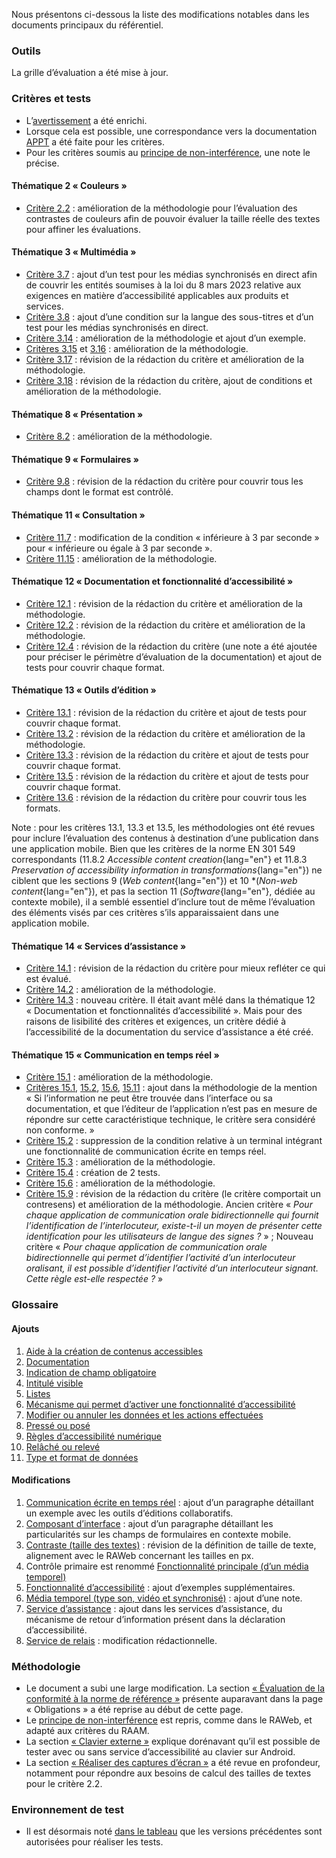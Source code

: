 Nous présentons ci-dessous la liste des modifications notables dans les documents principaux du référentiel.

### Outils

La grille d’évaluation a été mise à jour.

### Critères et tests

- L’[avertissement](./referentiel-technique.html#topics) a été enrichi.
- Lorsque cela est possible, une correspondance vers la documentation [APPT](https://appt.org/) a été faite pour les critères.
- Pour les critères soumis au [principe de non-interférence](./methodologie.html#principe-de-non-interference), une note le précise.

#### Thématique 2 «&nbsp;Couleurs&nbsp;»

- [Critère 2.2](./referentiel-technique.html#crit-2-2)&nbsp;: amélioration de la méthodologie pour l’évaluation des contrastes de couleurs afin de pouvoir évaluer la taille réelle des textes pour affiner les évaluations.

#### Thématique 3 «&nbsp;Multimédia&nbsp;»

- [Critère 3.7](./referentiel-technique.html#crit-3-7)&nbsp;: ajout d’un test pour les médias synchronisés en direct afin de couvrir les entités soumises à la loi du 8 mars 2023 relative aux exigences en matière d’accessibilité applicables aux produits et services.
- [Critère 3.8](./referentiel-technique.html#crit-3-8)&nbsp;: ajout d’une condition sur la langue des sous-titres et d’un test pour les médias synchronisés en direct.
- [Critère 3.14](./referentiel-technique.html#crit-3-14)&nbsp;: amélioration de la méthodologie et ajout d’un exemple.
- [Critères 3.15](./referentiel-technique.html#crit-3-15) et [3.16](./referentiel-technique.html#crit-3-16)&nbsp;: amélioration de la méthodologie.
- [Critère 3.17](./referentiel-technique.html#crit-3-17)&nbsp;: révision de la rédaction du critère et amélioration de la méthodologie.
- [Critère 3.18](./referentiel-technique.html#crit-3-18)&nbsp;: révision de la rédaction du critère, ajout de conditions et amélioration de la méthodologie.

#### Thématique 8 «&nbsp;Présentation&nbsp;»

- [Critère 8.2](./referentiel-technique.html#crit-8-2)&nbsp;: amélioration de la méthodologie.


#### Thématique 9 «&nbsp;Formulaires&nbsp;»

- [Critère 9.8](./referentiel-technique.html#crit-9-8)&nbsp;: révision de la rédaction du critère pour couvrir tous les champs dont le format est contrôlé.

#### Thématique 11 «&nbsp;Consultation&nbsp;»

- [Critère 11.7](./referentiel-technique.html#crit-11-7)&nbsp;: modification de la condition «&nbsp;inférieure à 3 par seconde&nbsp;» pour «&nbsp;inférieure ou égale à 3 par seconde&nbsp;».
- [Critère 11.15](./referentiel-technique.html#crit-11-15)&nbsp;: amélioration de la méthodologie.

#### Thématique 12 «&nbsp;Documentation et fonctionnalité d’accessibilité&nbsp;»

- [Critère 12.1](./referentiel-technique.html#crit-12-1)&nbsp;: révision de la rédaction du critère et amélioration de la méthodologie.
- [Critère 12.2](./referentiel-technique.html#crit-12-2)&nbsp;: révision de la rédaction du critère et amélioration de la méthodologie.
- [Critère 12.4](./referentiel-technique.html#crit-12-4)&nbsp;: révision de la rédaction du critère (une note a été ajoutée pour préciser le périmètre d’évaluation de la documentation) et ajout de tests pour couvrir chaque format.

#### Thématique 13 «&nbsp;Outils d’édition&nbsp;»

- [Critère 13.1](./referentiel-technique.html#crit-13-1)&nbsp;: révision de la rédaction du critère et ajout de tests pour couvrir chaque format.
- [Critère 13.2](./referentiel-technique.html#crit-13-2)&nbsp;: révision de la rédaction du critère et amélioration de la méthodologie.
- [Critère 13.3](./referentiel-technique.html#crit-13-3)&nbsp;: révision de la rédaction du critère et ajout de tests pour couvrir chaque format.
- [Critère 13.5](./referentiel-technique.html#crit-13-5)&nbsp;: révision de la rédaction du critère et ajout de tests pour couvrir chaque format.
- [Critère 13.6](./referentiel-technique.html#crit-13-6)&nbsp;: révision de la rédaction du critère pour couvrir tous les formats.

Note&nbsp;: pour les critères 13.1, 13.3 et 13.5, les méthodologies ont été revues pour inclure l’évaluation des contenus à destination d’une publication dans une application mobile. Bien que les critères de la norme EN 301 549 correspondants (11.8.2 *Accessible content creation*{lang="en"} et 11.8.3 *Preservation of accessibility information in transformations*{lang="en"}) ne ciblent que les sections 9 (*Web content*{lang="en"}) et 10 *(*Non-web content*{lang="en"}), et pas la section 11 (*Software*{lang="en"}, dédiée au contexte mobile), il a semblé essentiel d’inclure tout de même l’évaluation des éléments visés par ces critères s’ils apparaissaient dans une application mobile.

#### Thématique 14 «&nbsp;Services d’assistance&nbsp;»

- [Critère 14.1](./referentiel-technique.html#crit-14-1)&nbsp;: révision de la rédaction du critère pour mieux refléter ce qui est évalué.
- [Critère 14.2](./referentiel-technique.html#crit-14-2)&nbsp;: amélioration de la méthodologie.
- [Critère 14.3](./referentiel-technique.html#crit-14-3)&nbsp;: nouveau critère. Il était avant mêlé dans la thématique 12 «&nbsp;Documentation et fonctionnalités d’accessibilité&nbsp;». Mais pour des raisons de lisibilité des critères et exigences, un critère dédié à l’accessibilité de la documentation du service d’assistance a été créé.

#### Thématique 15 «&nbsp;Communication en temps réel&nbsp;»

- [Critère 15.1](./referentiel-technique.html#crit-15-1)&nbsp;: amélioration de la méthodologie.
- [Critères 15.1](./referentiel-technique.html#crit-15-1), [15.2](./referentiel-technique.html#crit-15-2), [15.6](./referentiel-technique.html#crit-15-6), [15.11](./referentiel-technique.html#crit-15-11)&nbsp;: ajout dans la méthodologie de la mention «&nbsp;Si l’information ne peut être trouvée dans l’interface ou sa documentation, et que l’éditeur de l’application n’est pas en mesure de répondre sur cette caractéristique technique, le critère sera considéré non conforme.&nbsp;»
- [Critère 15.2](./referentiel-technique.html#crit-15-2)&nbsp;: suppression de la condition relative à un terminal intégrant une fonctionnalité de communication écrite en temps réel.
- [Critère 15.3](./referentiel-technique.html#crit-15-3)&nbsp;: amélioration de la méthodologie.
- [Critère 15.4](./referentiel-technique.html#crit-15-4)&nbsp;: création de 2 tests.
- [Critère 15.6](./referentiel-technique.html#crit-15-6)&nbsp;: amélioration de la méthodologie.
- [Critère 15.9](./referentiel-technique.html#crit-15-9)&nbsp;: révision de la rédaction du critère (le critère comportait un contresens) et amélioration de la méthodologie. Ancien critère «&nbsp;_Pour chaque application de communication orale bidirectionnelle qui fournit l’identification de l’interlocuteur, existe-t-il un moyen de présenter cette identification pour les utilisateurs de langue des signes&nbsp;?_&nbsp;» ; Nouveau critère «&nbsp;_Pour chaque application de communication orale bidirectionnelle qui permet d’identifier l’activité d’un interlocuteur oralisant, il est possible d’identifier l’activité d’un interlocuteur signant. Cette règle est-elle respectée&nbsp;?_&nbsp;»

### Glossaire

#### Ajouts

1. [Aide à la création de contenus accessibles](./glossaire.html#aide-a-la-creation-de-contenus-accessibles)
2. [Documentation](./glossaire.html#documentation)
3. [Indication de champ obligatoire](./glossaire.html#indication-de-champ-obligatoire)
4. [Intitulé visible](./glossaire.html#intitule-visible)
5. [Listes](./glossaire.html#listes)
6. [Mécanisme qui permet d’activer une fonctionnalité d’accessibilité](./glossaire.html#mecanisme-qui-permet-d-activer-une-fonctionnalite-d-accessibilite)
7. [Modifier ou annuler les données et les actions effectuées](./glossaire.html#modifier-ou-annuler-les-donnees-et-les-actions-effectuees)
8. [Pressé ou posé](./glossaire.html#presse-ou-pose)
9. [Règles d’accessibilité numérique](./glossaire.html#regles-d-accessibilite-numerique)
10. [Relâché ou relevé](./glossaire.html#relache-ou-releve)
11. [Type et format de données](./glossaire.html#type-et-format-de-donnees)

#### Modifications

1. [Communication écrite en temps réel](./glossaire.html#communication-ecrite-en-temps-reel)&nbsp;: ajout d’un paragraphe détaillant un exemple avec les outils d’éditions collaboratifs.
2. [Composant d’interface](./glossaire.html#composant-d-interface)&nbsp;: ajout d’un paragraphe détaillant les particularités sur les champs de formulaires en contexte mobile.
3. [Contraste (taille des textes)](./glossaire.html#contraste-taille-des-textes)&nbsp;: révision de la définition de taille de texte, alignement avec le RAWeb concernant les tailles en px.
4. Contrôle primaire est renommé [Fonctionnalité principale (d’un média temporel)](./glossaire.html#fonctionnalites-principales-d-un-media-temporel)
5. [Fonctionnalité d’accessibilité](./glossaire.html#fonctionnalite-d-accessibilite)&nbsp;: ajout d’exemples supplémentaires.
6. [Média temporel (type son, vidéo et synchronisé)](./glossaire.html#media-temporel-type-son-video-et-synchronise)&nbsp;: ajout d’une note.
7. [Service d’assistance](./glossaire.html#service-d-assistance)&nbsp;: ajout dans les services d’assistance, du mécanisme de retour d’information présent dans la déclaration d’accessibilité.
8. [Service de relais](./glossaire.html#service-de-relais)&nbsp;: modification rédactionnelle.

### Méthodologie

- Le document a subi une large modification. La section [«&nbsp;Évaluation de la conformité à la norme de référence&nbsp;»](./methodologie.html#evaluation-de-la-conformite-a-la-norme-de-reference) présente auparavant dans la page «&nbsp;Obligations&nbsp;» a été reprise au début de cette page.
- Le [principe de non-interférence](./methodologie.html#principe-de-non-interference) est repris, comme dans le RAWeb, et adapté aux critères du RAAM.
- La section [«&nbsp;Clavier externe&nbsp;»](./methodologie.html#clavier-externe) explique dorénavant qu’il est possible de tester avec ou sans service d’accessibilité au clavier sur Android.
- La section [«&nbsp;Réaliser des captures d’écran&nbsp;»](./methodologie.html#realiser-des-captures-d-ecran) a été revue en profondeur, notamment pour répondre aux besoins de calcul des tailles de textes pour le critère 2.2.

### Environnement de test

- Il est désormais noté [dans le tableau](./environnement.html#environnement-de-test) que les versions précédentes sont autorisées pour réaliser les tests.